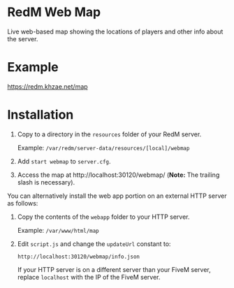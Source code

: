 # RedM Web Map

Live web-based map showing the locations of players and other info about the server.

# Example

https://redm.khzae.net/map

# Installation

1. Copy to a directory in the `resources` folder of your RedM server.

   Example: `/var/redm/server-data/resources/[local]/webmap`

2. Add `start webmap` to `server.cfg`.

3. Access the map at http://localhost:30120/webmap/ (**Note:** The trailing slash is necessary).

You can alternatively install the web app portion on an external HTTP server as follows:

1. Copy the contents of the `webapp` folder to your HTTP server.

   Example: `/var/www/html/map`

2. Edit `script.js` and change the `updateUrl` constant to:

   ```
   http://localhost:30120/webmap/info.json
   ```

   If your HTTP server is on a different server than your FiveM server, replace `localhost` with the IP of the FiveM server.
